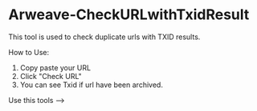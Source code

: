 # Arweave-CheckURLwithTxidResult
This tool is used to check duplicate urls with TXID results.

How to Use:

1. Copy paste your URL
2. Click "Check URL"
3. You can see Txid if url have been archived.

Use this tools --> 
